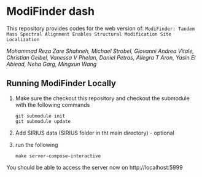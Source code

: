 # ModiFinder dash

This repository provides codes for the web version of:
``` ModiFinder: Tandem Mass Spectral Alignment Enables Structural Modification Site Localization ```

_Mohammad Reza Zare Shahneh, Michael Strobel, Giovanni Andrea Vitale, Christian Geibel, Vanessa V Phelan, Daniel Petras, Allegra T Aron, Yasin El Abiead, Neha Garg, Mingxun Wang_

## Running ModiFinder Locally

1. Make sure the checkout this repository and checkout the submodule with the following commands

    ```
    git submodule init
    git submodule update
    ```
1. Add SIRIUS data (SIRIUS folder in tht main directory) - optional

1. run the following
    ```
    make server-compose-interactive
    ```

You should be able to access the server now on http://localhost:5999


